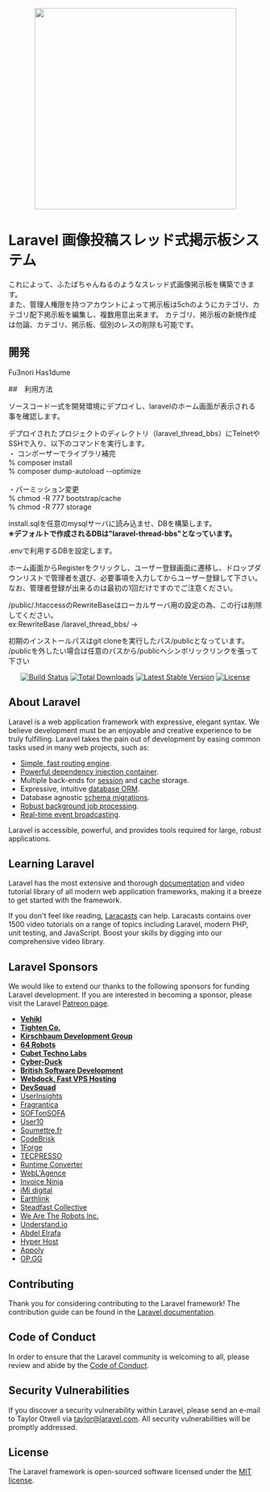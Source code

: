 <p align="center"><a href="https://laravel.com" target="_blank"><img src="https://raw.githubusercontent.com/laravel/art/master/logo-lockup/5%20SVG/2%20CMYK/1%20Full%20Color/laravel-logolockup-cmyk-red.svg" width="400"></a></p>

# Laravel 画像投稿スレッド式掲示板システム
これによって、ふたばちゃんねるのようなスレッド式画像掲示板を構築できます。
<br>
また、管理人権限を持つアカウントによって掲示板は5chのようにカテゴリ、カテゴリ配下掲示板を編集し、複数用意出来ます。
カテゴリ、掲示板の新規作成は勿論、カテゴリ、掲示板、個別のレスの削除も可能です。
## 開発
Fu3nori Has1dume

##　利用方法
<p>ソースコード一式を開発環境にデプロイし、laravelのホーム画面が表示される事を確認します。</p>
<p>デプロイされたプロジェクトのディレクトリ（laravel_thread_bbs）にTelnetやSSHで入り、以下のコマンドを実行します。<br>
・ コンポーザーでライブラリ補完<br>
% composer install<br>
% composer dump-autoload --optimize<br>
<br>
・パーミッション変更<br>
% chmod -R 777 bootstrap/cache<br>
% chmod -R 777 storage<br>
<p>install.sqlを任意のmysqlサーバに読み込ませ、DBを構築します。<br>
<b>※デフォルトで作成されるDBは"laravel-thread-bbs"となっています。</b>
</p>
<p>.envで利用するDBを設定します。</p>
<p>ホーム画面からRegisterをクリックし、ユーザー登録画面に遷移し、ドロップダウンリストで管理者を選び、必要事項を入力してからユーザー登録して下さい。<BR>なお、管理者登録が出来るのは最初の1回だけですのでご注意ください。</p>
<p>/public/.htaccessのRewriteBaseはローカルサーバ用の設定の為、この行は削除してください。<br>
ex:RewriteBase /laravel_thread_bbs/ → 
<p>初期のインストールパスはgit cloneを実行したパス/publicとなっています。<br>
/publicを外したい場合は任意のパスから/publicへシンボリックリンクを張って下さい
</p>

<p align="center">
<a href="https://travis-ci.org/laravel/framework"><img src="https://travis-ci.org/laravel/framework.svg" alt="Build Status"></a>
<a href="https://packagist.org/packages/laravel/framework"><img src="https://poser.pugx.org/laravel/framework/d/total.svg" alt="Total Downloads"></a>
<a href="https://packagist.org/packages/laravel/framework"><img src="https://poser.pugx.org/laravel/framework/v/stable.svg" alt="Latest Stable Version"></a>
<a href="https://packagist.org/packages/laravel/framework"><img src="https://poser.pugx.org/laravel/framework/license.svg" alt="License"></a>
</p>

## About Laravel

Laravel is a web application framework with expressive, elegant syntax. We believe development must be an enjoyable and creative experience to be truly fulfilling. Laravel takes the pain out of development by easing common tasks used in many web projects, such as:

- [Simple, fast routing engine](https://laravel.com/docs/routing).
- [Powerful dependency injection container](https://laravel.com/docs/container).
- Multiple back-ends for [session](https://laravel.com/docs/session) and [cache](https://laravel.com/docs/cache) storage.
- Expressive, intuitive [database ORM](https://laravel.com/docs/eloquent).
- Database agnostic [schema migrations](https://laravel.com/docs/migrations).
- [Robust background job processing](https://laravel.com/docs/queues).
- [Real-time event broadcasting](https://laravel.com/docs/broadcasting).

Laravel is accessible, powerful, and provides tools required for large, robust applications.

## Learning Laravel

Laravel has the most extensive and thorough [documentation](https://laravel.com/docs) and video tutorial library of all modern web application frameworks, making it a breeze to get started with the framework.

If you don't feel like reading, [Laracasts](https://laracasts.com) can help. Laracasts contains over 1500 video tutorials on a range of topics including Laravel, modern PHP, unit testing, and JavaScript. Boost your skills by digging into our comprehensive video library.

## Laravel Sponsors

We would like to extend our thanks to the following sponsors for funding Laravel development. If you are interested in becoming a sponsor, please visit the Laravel [Patreon page](https://patreon.com/taylorotwell).

- **[Vehikl](https://vehikl.com/)**
- **[Tighten Co.](https://tighten.co)**
- **[Kirschbaum Development Group](https://kirschbaumdevelopment.com)**
- **[64 Robots](https://64robots.com)**
- **[Cubet Techno Labs](https://cubettech.com)**
- **[Cyber-Duck](https://cyber-duck.co.uk)**
- **[British Software Development](https://www.britishsoftware.co)**
- **[Webdock, Fast VPS Hosting](https://www.webdock.io/en)**
- **[DevSquad](https://devsquad.com)**
- [UserInsights](https://userinsights.com)
- [Fragrantica](https://www.fragrantica.com)
- [SOFTonSOFA](https://softonsofa.com/)
- [User10](https://user10.com)
- [Soumettre.fr](https://soumettre.fr/)
- [CodeBrisk](https://codebrisk.com)
- [1Forge](https://1forge.com)
- [TECPRESSO](https://tecpresso.co.jp/)
- [Runtime Converter](http://runtimeconverter.com/)
- [WebL'Agence](https://weblagence.com/)
- [Invoice Ninja](https://www.invoiceninja.com)
- [iMi digital](https://www.imi-digital.de/)
- [Earthlink](https://www.earthlink.ro/)
- [Steadfast Collective](https://steadfastcollective.com/)
- [We Are The Robots Inc.](https://watr.mx/)
- [Understand.io](https://www.understand.io/)
- [Abdel Elrafa](https://abdelelrafa.com)
- [Hyper Host](https://hyper.host)
- [Appoly](https://www.appoly.co.uk)
- [OP.GG](https://op.gg)

## Contributing

Thank you for considering contributing to the Laravel framework! The contribution guide can be found in the [Laravel documentation](https://laravel.com/docs/contributions).

## Code of Conduct

In order to ensure that the Laravel community is welcoming to all, please review and abide by the [Code of Conduct](https://laravel.com/docs/contributions#code-of-conduct).

## Security Vulnerabilities

If you discover a security vulnerability within Laravel, please send an e-mail to Taylor Otwell via [taylor@laravel.com](mailto:taylor@laravel.com). All security vulnerabilities will be promptly addressed.

## License

The Laravel framework is open-sourced software licensed under the [MIT license](https://opensource.org/licenses/MIT).
